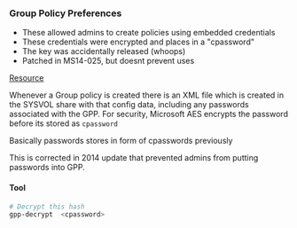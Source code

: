 ### Group Policy Preferences
- These allowed admins to create policies using embedded credentials
- These credentials were encrypted and places in a "cpassword"
- The key was accidentally released (whoops)
- Patched in MS14-025, but doesnt prevent uses

[Resource](https://www.rapid7.com/blog/post/2016/07/27/pentesting-in-the-real-world-group-policy-pwnage/)

Whenever a Group policy is created there is an XML file which is created in the SYSVOL share with that config data, including any passwords associated with the GPP. For security, Microsoft AES encrypts the password before its stored as `cpassword` 

Basically passwords stores in form of cpasswords previously

This is corrected in 2014 update that prevented admins from putting passwords into GPP.

#### Tool 
```bash
# Decrypt this hash
gpp-decrypt  <cpassword>
```